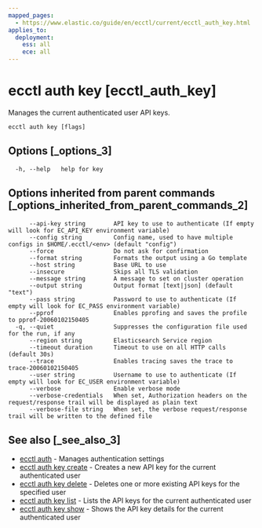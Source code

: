 ```yaml
---
mapped_pages:
  - https://www.elastic.co/guide/en/ecctl/current/ecctl_auth_key.html
applies_to:
  deployment:
    ess: all
    ece: all
---
```


# ecctl auth key [ecctl_auth_key]

Manages the current authenticated user API keys.

```
ecctl auth key [flags]
```


## Options [_options_3]

```
  -h, --help   help for key
```


## Options inherited from parent commands [_options_inherited_from_parent_commands_2]

```
      --api-key string        API key to use to authenticate (If empty will look for EC_API_KEY environment variable)
      --config string         Config name, used to have multiple configs in $HOME/.ecctl/<env> (default "config")
      --force                 Do not ask for confirmation
      --format string         Formats the output using a Go template
      --host string           Base URL to use
      --insecure              Skips all TLS validation
      --message string        A message to set on cluster operation
      --output string         Output format [text|json] (default "text")
      --pass string           Password to use to authenticate (If empty will look for EC_PASS environment variable)
      --pprof                 Enables pprofing and saves the profile to pprof-20060102150405
  -q, --quiet                 Suppresses the configuration file used for the run, if any
      --region string         Elasticsearch Service region
      --timeout duration      Timeout to use on all HTTP calls (default 30s)
      --trace                 Enables tracing saves the trace to trace-20060102150405
      --user string           Username to use to authenticate (If empty will look for EC_USER environment variable)
      --verbose               Enable verbose mode
      --verbose-credentials   When set, Authorization headers on the request/response trail will be displayed as plain text
      --verbose-file string   When set, the verbose request/response trail will be written to the defined file
```


## See also [_see_also_3]

* [ecctl auth](/reference/ecctl_auth.md)	 - Manages authentication settings
* [ecctl auth key create](/reference/ecctl_auth_key_create.md)	 - Creates a new API key for the current authenticated user
* [ecctl auth key delete](/reference/ecctl_auth_key_delete.md)	 - Deletes one or more existing API keys for the specified user
* [ecctl auth key list](/reference/ecctl_auth_key_list.md)	 - Lists the API keys for the current authenticated user
* [ecctl auth key show](/reference/ecctl_auth_key_show.md)	 - Shows the API key details for the current authenticated user

